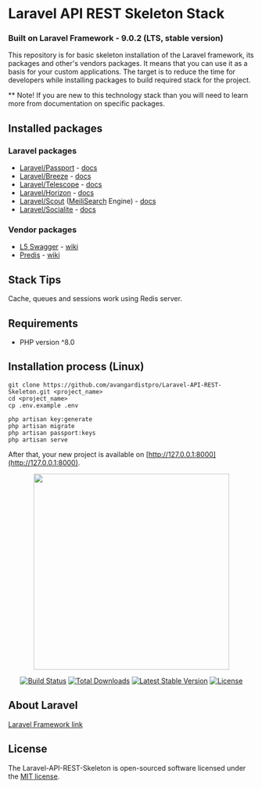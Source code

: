 # Laravel API REST Skeleton Stack

### Built on Laravel Framework - 9.0.2 (LTS, stable version)

This repository is for basic skeleton installation of the Laravel framework, its packages and other's vendors packages. It means that you can use it as a basis for your custom applications. The target is to reduce the time for developers while installing packages to build required stack for the project.

** Note! If you are new to this technology stack than you will need to learn more from documentation on specific packages.

## Installed packages

### Laravel packages

- [Laravel/Passport](https://github.com/laravel/passport) - [docs](https://laravel.com/docs/9.x/passport)
- [Laravel/Breeze](https://github.com/laravel/breeze) - [docs](https://laravel.com/docs/9.x/starter-kits#breeze-and-next)
- [Laravel/Telescope](https://github.com/laravel/telescope) - [docs](https://laravel.com/docs/9.x/telescope)
- [Laravel/Horizon](https://github.com/laravel/horizon) - [docs](https://laravel.com/docs/9.x/horizon)
- [Laravel/Scout](https://github.com/laravel/scout) ([MeiliSearch](https://www.meilisearch.com/) Engine) - [docs](https://laravel.com/docs/9.x/scout)
- [Laravel/Socialite](https://github.com/laravel/socialite) - [docs](https://laravel.com/docs/9.x/socialite)

### Vendor packages

- [L5 Swagger](https://github.com/darkaonline/l5-swagger) - [wiki](https://github.com/DarkaOnLine/L5-Swagger/wiki)
- [Predis](https://github.com/predis/predis) - [wiki](https://github.com/predis/predis/wiki)

## Stack Tips

Cache, queues and sessions work using Redis server.

## Requirements

- PHP version ^8.0

## Installation process (Linux)

```
git clone https://github.com/avangardistpro/Laravel-API-REST-Skeleton.git <project_name>
cd <project_name>
cp .env.example .env

php artisan key:generate
php artisan migrate
php artisan passport:keys
php artisan serve
```
After that, your new project is available on [http://127.0.0.1:8000](http://127.0.0.1:8000).


<p align="center"><a href="https://laravel.com" target="_blank"><img src="https://raw.githubusercontent.com/laravel/art/master/logo-lockup/5%20SVG/2%20CMYK/1%20Full%20Color/laravel-logolockup-cmyk-red.svg" width="400"></a></p>

<p align="center">
<a href="https://travis-ci.org/laravel/framework"><img src="https://travis-ci.org/laravel/framework.svg" alt="Build Status"></a>
<a href="https://packagist.org/packages/laravel/framework"><img src="https://img.shields.io/packagist/dt/laravel/framework" alt="Total Downloads"></a>
<a href="https://packagist.org/packages/laravel/framework"><img src="https://img.shields.io/packagist/v/laravel/framework" alt="Latest Stable Version"></a>
<a href="https://packagist.org/packages/laravel/framework"><img src="https://img.shields.io/packagist/l/laravel/framework" alt="License"></a>
</p>

## About Laravel

[Laravel Framework link](https://github.com/laravel/laravel)


## License

The Laravel-API-REST-Skeleton is open-sourced software licensed under the [MIT license](https://opensource.org/licenses/MIT).
